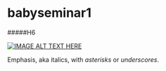 # babyseminar1

#####H6

[![IMAGE ALT TEXT HERE](http://img.youtube.com/vi/YOUTUBE_VIDEO_ID_HERE/0.jpg)](http://www.youtube.com/watch?v=NrFCcrZWow8)

Emphasis, aka italics, with *asterisks* or _underscores_.
